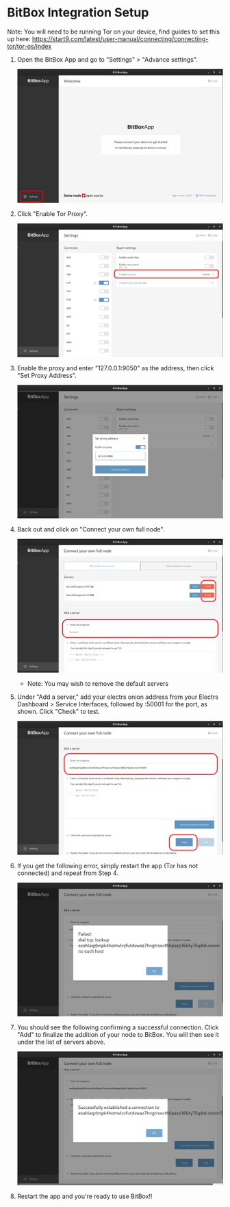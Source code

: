 # BitBox Integration Setup

Note: You will need to be running Tor on your device, find guides to set this up here: https://start9.com/latest/user-manual/connecting/connecting-tor/tor-os/index

1. Open the BitBox App and go to "Settings" > "Advance settings".

   ![BitBox](./assets/bitbox0.png)

1. Click "Enable Tor Proxy".

   ![Tor](./assets/bitbox1.png)

1. Enable the proxy and enter "127.0.0.1:9050" as the address, then click "Set Proxy Address".

   ![Tor](./assets/bitbox2.png)

1. Back out and click on "Connect your own full node".

   ![Full Node](./assets/bitbox3.png)

   - Note: You may wish to remove the default servers

1. Under "Add a server," add your electrs onion address from your Electrs Dashboard > Service Interfaces, followed by :50001 for the port, as shown. Click "Check" to test.

   ![Add Server](./assets/bitbox4.png)

1. If you get the following error, simply restart the app (Tor has not connected) and repeat from Step 4.

   ![Error](./assets/bitbox5.png)

1. You should see the following confirming a successful connection. Click "Add" to finalize the addition of your node to BitBox. You will then see it under the list of servers above.

   ![Success](./assets/bitbox6.png)

1. Restart the app and you're ready to use BitBox!!
